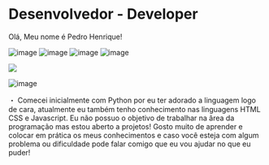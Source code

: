 <h1>Desenvolvedor - Developer</h1>

<p>Olá, Meu nome é Pedro Henrique! </p>
 
![image](https://user-images.githubusercontent.com/88590972/132093288-0c83e39f-83e3-4490-819a-867c777a06b5.png)
![image](https://user-images.githubusercontent.com/88590972/132093303-90c29946-711d-420c-9e05-c450a066cf4c.png)
![image](https://user-images.githubusercontent.com/88590972/132093301-79012aae-3ebd-4097-a078-e4559b14a1d3.png)
![image](https://img.shields.io/badge/Python-14354C?style=for-the-badge&logo=python&logoColor=white)

<img src="https://images.unsplash.com/photo-1534972195531-d756b9bfa9f2?ixid=MnwxMjA3fDB8MHxwaG90by1wYWdlfHx8fGVufDB8fHx8&ixlib=rb-1.2.1&auto=format&fit=crop&w=750&q=80">

![image](https://img.shields.io/badge/GitHub-100000?style=for-the-badge&logo=github&logoColor=white)

<p>・ Comecei inicialmente com Python por eu ter adorado a linguagem logo de cara, atualmente eu também tenho conhecimento nas linguagens HTML CSS e Javascript. Eu não possuo o objetivo de trabalhar na ârea da programação mas estou aberto a projetos! Gosto muito de aprender e colocar em prática os meus conhecimentos e caso você esteja com algum problema ou dificuldade pode falar comigo que eu vou ajudar no que eu puder!</p>

